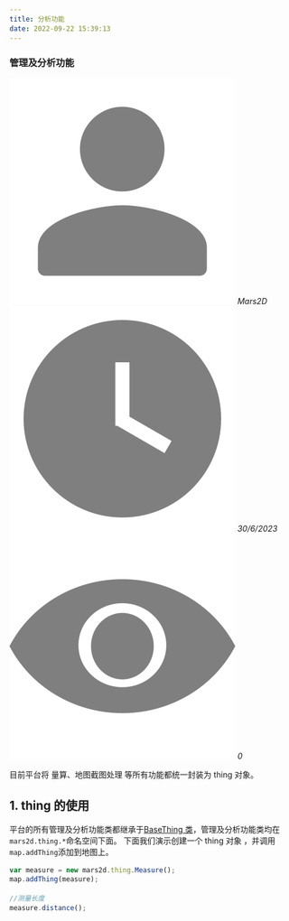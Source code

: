 ```yaml
---
title: 分析功能
date: 2022-09-22 15:39:13
---
```


<h3> 管理及分析功能 </h3>

<img class='images' src="../public/icon/yonghu.svg" alt="来自依赖包的图片">
<i class='text'>Mars2D</i>
<img class='imagess' src="../public/icon/shijian.svg" alt="来自依赖包的图片">
<i class='text'>30/6/2023</i>
<img class='imagess' src="../public/icon/liulan.svg" alt="来自依赖包的图片">
<i class='text'>0</i>

目前平台将 量算、地图截图处理 等所有功能都统一封装为 thing 对象。

## 1. thing 的使用

平台的所有管理及分析功能类都继承于[BaseThing 类](http://mars2d.cn/api/BaseThing.html)，管理及分析功能类均在`mars2d.thing.*`命名空间下面。 下面我们演示创建一个 thing 对象 ，并调用`map.addThing`添加到地图上。

```js
var measure = new mars2d.thing.Measure();
map.addThing(measure);

//测量长度
measure.distance();
```
